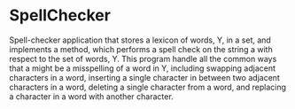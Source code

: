 # SpellChecker
Spell-checker application that stores a lexicon of words, Y, in a set, and implements a method, which performs a spell check on the string a with respect to the set of words, Y. 
This program handle all the common ways that a might be a misspelling of a word in Y, including swapping adjacent characters in a word, inserting a single character in between two adjacent characters in a word, 
deleting a single character from a word, and replacing a character in a word with another character. 
